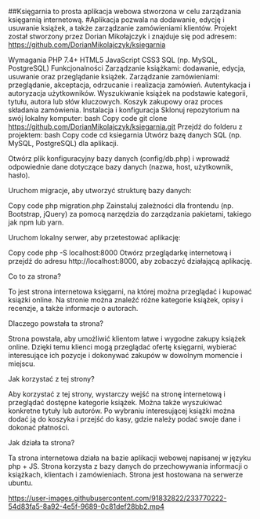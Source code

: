 ##Księgarnia to prosta aplikacja webowa stworzona w celu zarządzania księgarnią internetową. 
#Aplikacja pozwala na dodawanie, edycję i usuwanie książek, a także zarządzanie zamówieniami klientów. Projekt został stworzony przez Dorian Mikołajczyk i znajduje się pod adresem: https://github.com/DorianMikolajczyk/ksiegarnia

Wymagania
PHP 7.4+
HTML5
JavaScript
CSS3
SQL (np. MySQL, PostgreSQL)
Funkcjonalności
Zarządzanie książkami: dodawanie, edycja, usuwanie oraz przeglądanie książek.
Zarządzanie zamówieniami: przeglądanie, akceptacja, odrzucanie i realizacja zamówień.
Autentykacja i autoryzacja użytkowników.
Wyszukiwanie książek na podstawie kategorii, tytułu, autora lub słów kluczowych.
Koszyk zakupowy oraz proces składania zamówienia.
Instalacja i konfiguracja
Sklonuj repozytorium na swój lokalny komputer:
bash
Copy code
git clone https://github.com/DorianMikolajczyk/ksiegarnia.git
Przejdź do folderu z projektem:
bash
Copy code
cd ksiegarnia
Utwórz bazę danych SQL (np. MySQL, PostgreSQL) dla aplikacji.

Otwórz plik konfiguracyjny bazy danych (config/db.php) i wprowadź odpowiednie dane dotyczące bazy danych (nazwa, host, użytkownik, hasło).

Uruchom migracje, aby utworzyć strukturę bazy danych:

Copy code
php migration.php
Zainstaluj zależności dla frontendu (np. Bootstrap, jQuery) za pomocą narzędzia do zarządzania pakietami, takiego jak npm lub yarn.

Uruchom lokalny serwer, aby przetestować aplikację:

Copy code
php -S localhost:8000
Otwórz przeglądarkę internetową i przejdź do adresu http://localhost:8000, aby zobaczyć działającą aplikację.
 
Co to za strona?
 
To jest strona internetowa księgarni, na której można przeglądać i kupować książki online. Na stronie można znaleźć różne kategorie książek, opisy i recenzje, a także informacje o autorach.
 
Dlaczego powstała ta strona?
 
Strona powstała, aby umożliwić klientom łatwe i wygodne zakupy książek online. Dzięki temu klienci mogą przeglądać ofertę księgarni, wybierać interesujące ich pozycje i dokonywać zakupów w dowolnym momencie i miejscu.
 
Jak korzystać z tej strony?
 
Aby korzystać z tej strony, wystarczy wejść na stronę internetową i przeglądać dostępne kategorie książek. Można także wyszukiwać konkretne tytuły lub autorów. Po wybraniu interesującej książki można dodać ją do koszyka i przejść do kasy, gdzie należy podać swoje dane i dokonać płatności.
 
Jak działa ta strona?
 
Ta strona internetowa działa na bazie aplikacji webowej napisanej w języku php + JS. Strona korzysta z bazy danych do przechowywania informacji o książkach, klientach i zamówieniach. Strona jest hostowana na serwerze ubuntu.

https://user-images.githubusercontent.com/91832822/233770222-54d83fa5-8a92-4e5f-9689-0c81def28bb2.mp4
